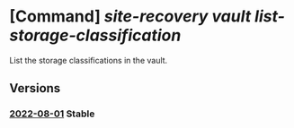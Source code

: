 # [Command] _site-recovery vault list-storage-classification_

List the storage classifications in the vault.

## Versions

### [2022-08-01](/Resources/mgmt-plane/L3N1YnNjcmlwdGlvbnMve30vcmVzb3VyY2Vncm91cHMve30vcHJvdmlkZXJzL21pY3Jvc29mdC5yZWNvdmVyeXNlcnZpY2VzL3ZhdWx0cy97fS9yZXBsaWNhdGlvbnN0b3JhZ2VjbGFzc2lmaWNhdGlvbnM=/2022-08-01.xml) **Stable**

<!-- mgmt-plane /subscriptions/{}/resourcegroups/{}/providers/microsoft.recoveryservices/vaults/{}/replicationstorageclassifications 2022-08-01 -->
